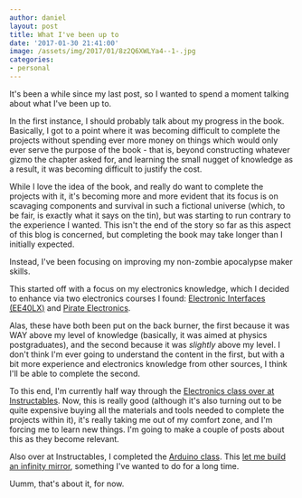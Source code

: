 ```yaml
---
author: daniel
layout: post
title: What I've been up to
date: '2017-01-30 21:41:00'
image: /assets/img/2017/01/8z2Q6XWLYa4--1-.jpg
categories:
- personal
---
```


<p class="intro"><span class="dropcap">I</span>t's been a while since my last post, so I wanted to spend a moment talking about what I've been up to.</p>

In the first instance, I should probably talk about my progress in the book. Basically, I got to a point where it was becoming difficult to complete the projects without spending ever more money on things which would only ever serve the purpose of the book - that is, beyond constructing whatever gizmo the chapter asked for, and learning the small nugget of knowledge as a result, it was becoming difficult to justify the cost.

While I love the idea of the book, and really do want to complete the projects with it, it's becoming more and more evident that its focus is on scavaging components and survival in such a fictional universe (which, to be fair, is exactly what it says on the tin), but was starting to run contrary to the experience I wanted. This isn't the end of the story so far as this aspect of this blog is concerned, but completing the book may take longer than I initially expected.

Instead, I've been focusing on improving my non-zombie apocalypse maker skills.

This started off with a focus on my electronics knowledge, which I decided to enhance via two electronics courses I found: [Electronic Interfaces (EE40LX)](https://courses.edx.org/courses/course-v1:BerkeleyX+EE40LX+2T2015/info) and [Pirate Electronics](http://pirateselectronics.teachable.com/).

Alas, these have both been put on the back burner, the first because it was WAY above my level of knowledge (basically, it was aimed at physics postgraduates), and the second because it was _slightly_ above my level. I don't think I'm ever going to understand the content in the first, but with a bit more experience and electronics knowledge from other sources, I think I'll be able to complete the second.

To this end, I'm currently half way through the [Electronics class over at Instructables](http://www.instructables.com/class/Electronics-Class/). Now, this is really good (although it's also turning out to be quite expensive buying all the materials and tools needed to complete the projects within it), it's really taking me out of my comfort zone, and I'm forcing me to learn new things. I'm going to make a couple of posts about this as they become relevant.

Also over at Instructables, I completed the [Arduino class](http://www.instructables.com/class/Arduino-Class/). This [let me build an infinity mirror](https://talk.birmingham.io/t/i-built-an-infinity-mirror/3059), something I've wanted to do for a long time.

Uumm, that's about it, for now.
